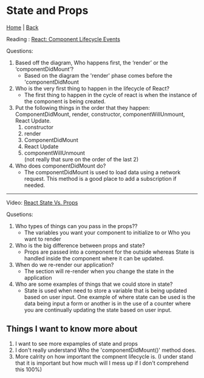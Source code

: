 # State and Props

[Home](/README.md) | [Back](/301-main/301TableofContents.md)

Reading : [React: Component Lifecycle Events](https://medium.com/@joshuablankenshipnola/react-component-lifecycle-events-cb77e670a093)

Questions: 

  1. Based off the diagram, Who happens first, the ‘render’ or the ‘componentDidMount’?
      <ul>
      <li>Based on the diagram the 'render' phase comes before the 'componentDidMount</li>
      </ul>
  1. Who is the very first thing to happen in the lifecycle of React?
      <ul>
      <li>The first thing to happen in the cycle of react is when the instance of the component is being created.</li>
      </ul>
  1.	Put the following things in the order that they happen: ComponentDidMount, render, constructor, componentWillUnmount, React Update.
        <ol>
          <li>constructor</li>
          <li>render</li>
          <li>ComponentDidMount</li>
          <li>React Update</li>
          <li>componentWillUnmount</li> 
          (not really that sure on the order of the last 2)
        </ol>
  1.  Who does componentDidMount do?
      <ul>
        <li>The componentDidMount is used to load data using a network request. This method is a good place to add a subscription if needed.</li>
      </ul>
___
Video: [React State Vs. Props](https://www.youtube.com/watch?v=IYvD9oBCuJI)

Qusetions:
   1. Who types of things can you pass in the props??
      <ul>
      <li>The variables you want your component to initialize to or Who you want to render</li>
      </ul>
  1. Who is the big difference between props and state?
      <ul>
      <li>Props are passed into a component for the outside whereas State is handled inside the component where it can be updated. </li>
      </ul>
  1. When do we re-render our application?
      <ul>
     <li>The section will re-render when you change the state in the application</li>
      </ul>
  1. Who are some examples of things that we could store in state?
      <ul>
        <li>State is used when need to store a variable that is being updated based on user input. One example of where state can be used is the data being input a form or another is in the use of a counter where you are continually updating the state based on user input.</li>
      </ul>

## Things I want to know more about

1. I want to see more expamples of state and props
1. I don't really understand Who the 'componentDidMount()' method does.
1. More calrity on how important the compnent lifecycle is. (I under stand that it is important but how much will I mess up if I don't comprehend this 100%)
